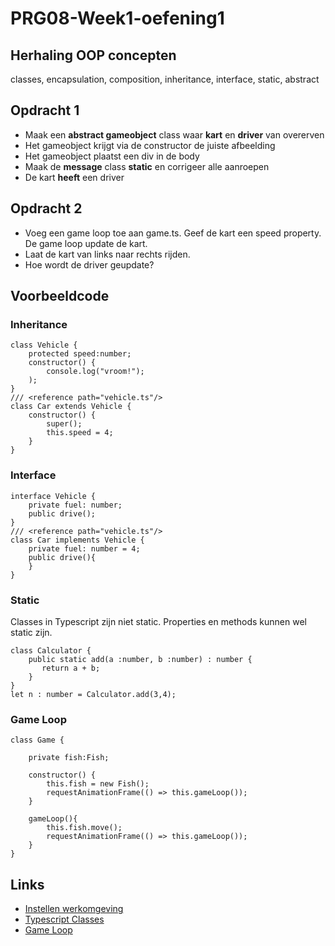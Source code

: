 # PRG08-Week1-oefening1

## Herhaling OOP concepten
classes, encapsulation, composition, inheritance, interface, static, abstract

## Opdracht 1
- Maak een **abstract gameobject** class waar **kart** en **driver** van overerven
- Het gameobject krijgt via de constructor de juiste afbeelding
- Het gameobject plaatst een div in de body
- Maak de **message** class **static** en corrigeer alle aanroepen
- De kart **heeft** een driver

## Opdracht 2
- Voeg een game loop toe aan game.ts. Geef de kart een speed property. De game loop update de kart. 
- Laat de kart van links naar rechts rijden.
- Hoe wordt de driver geupdate?

## Voorbeeldcode

### Inheritance

```
class Vehicle {
    protected speed:number;
    constructor() {
        console.log("vroom!");
    );
}
/// <reference path="vehicle.ts"/>
class Car extends Vehicle {
    constructor() {
        super();
        this.speed = 4;
    }
}
```

### Interface

```
interface Vehicle {
    private fuel: number;
    public drive();
}
/// <reference path="vehicle.ts"/>
class Car implements Vehicle {
    private fuel: number = 4;
    public drive(){
    }
}
```

### Static

Classes in Typescript zijn niet static. Properties en methods kunnen wel static zijn.

```
class Calculator { 
    public static add(a :number, b :number) : number { 
       return a + b;
    } 
} 
let n : number = Calculator.add(3,4);
```

### Game Loop

```
class Game {

    private fish:Fish;

    constructor() {
        this.fish = new Fish();     
        requestAnimationFrame(() => this.gameLoop());
    }

    gameLoop(){
        this.fish.move();
        requestAnimationFrame(() => this.gameLoop());
    }
}
```

## Links
- [Instellen werkomgeving](https://github.com/HR-CMGT/PRG04-Week0)
- [Typescript Classes](https://www.typescriptlang.org/docs/handbook/classes.html)
- [Game Loop](https://developer.mozilla.org/en-US/docs/Web/API/window/requestAnimationFrame)
